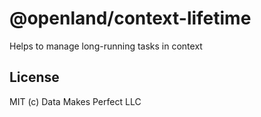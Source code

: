 # @openland/context-lifetime

Helps to manage long-running tasks in context

## License
MIT (c) Data Makes Perfect LLC
